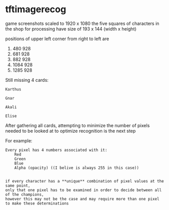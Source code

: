 # tftimagerecog


game screenshots scaled to 1920 x 1080
the five squares of characters in the shop for processing have size of 193 x 144
(width x height)

positions of upper left corner from right to left are
1. 480 928
2. 681 928
3. 882 928
4. 1084 928
5. 1285 928

Still missing 4 cards:


	Karthus

	Gnar

	Akali

	Elise

After gathering all cards, attempting to minimize the number of pixels needed to be looked at to optimize recognition is the next step

For example:

	Every pixel has 4 numbers associated with it:
		Red
		Green
		Blue
		Alpha (opacity) ((I belive is always 255 in this case))


	if every character has a **unique** combination of pixel values at the same point,
	only that one pixel has to be examined in order to decide between all of the champions, 
	however this may not be the case and may require more than one pixel to make these determinations



 
